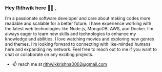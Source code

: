 ### Hey Rithwik here 🙋🏻 , 
I’m a passionate software developer and care about making codes more readable and scalable for a better future. I have experience working with the latest web technologies like Node.js, MongoDB, AWS, and Docker. I’m always eager to learn new skills and technologies to enhance my knowledge and abilities. I love watching movies and exploring new genres and themes. I’m looking forward to connecting with like-minded humans here and expanding my network. Feel free to reach out to me if you want to chat or collaborate on any exciting projects.

- 📫 reach me at rithwikkrishna0002@gmail.com 

